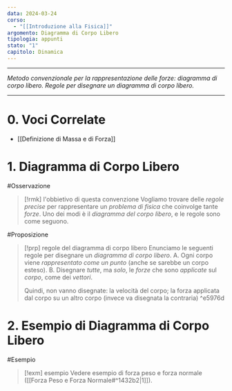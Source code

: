 ```yaml
---
data: 2024-03-24
corso:
  - "[[Introduzione alla Fisica]]"
argomento: Diagramma di Corpo Libero
tipologia: appunti
stato: "1"
capitolo: Dinamica
---
```

- - -
*Metodo convenzionale per la rappresentazione delle forze: diagramma di corpo libero. Regole per disegnare un diagramma di corpo libero.*
- - -
# 0. Voci Correlate
- [[Definizione di Massa e di Forza]]
# 1. Diagramma di Corpo Libero
#Osservazione 
> [!rmk] l'obbietivo di questa convenzione
> Vogliamo trovare delle *regole precise* per rappresentare un *problema di fisica* che coinvolge tante *forze*. Uno dei modi è il *diagramma del corpo libero*, e le regole sono come seguono.

#Proposizione 
> [!prp] regole del diagramma di corpo libero
> Enunciamo le seguenti regole per disegnare un *diagramma di corpo libero*.
> A. Ogni corpo viene *rappresentato come un punto* (anche se sarebbe un corpo esteso).
> B. Disegnare *tutte*, ma *solo*, le *forze* che sono *applicate* sul *corpo*, come dei *vettori*.
> 
> Quindi, non vanno disegnate: la velocità del corpo; la forza applicata dal corpo su un altro corpo (invece va disegnata la contraria)
^e5976d

# 2. Esempio di Diagramma di Corpo Libero
#Esempio 
> [!exm] esempio
> Vedere esempio di forza peso e forza normale ([[Forza Peso e Forza Normale#^1432b2|1]]).
